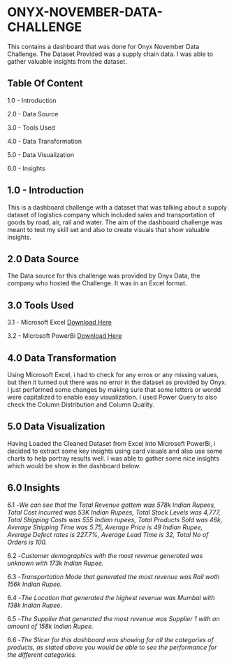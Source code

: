 # ONYX-NOVEMBER-DATA-CHALLENGE
This contains a dashboard that was done for Onyx November Data Challenge. The Dataset Provided was a supply chain data. I was able to gather valuable insights from the dataset. 

## Table Of Content
1.0 - Introduction

2.0 - Data Source

3.0 - Tools Used

4.0 - Data Transformation

5.0 - Data Visualization 

6.0 - Insights

## 1.0 - Introduction
This is a dashboard challenge with a dataset that was talking about a supply dataset of logistics company which included sales and transportation of goods by road, air, rail and water. The aim of the dashboard challenge was meant to test my skill set and also to create visuals that show valuable insights. 

## 2.0 Data Source
The Data source for this challenge was provided by Onyx Data, the company who hosted the Challenge. It was in an Excel format. 

## 3.0 Tools Used
3.1 - Microsoft Excel [Download Here](www.microsoft.com)

3.2 - Microsoft PowerBi [Download Here](https://app.powerbi.com/)

## 4.0 Data Transformation
Using Microsoft Excel, i had to check for any erros or any missing values, but then it turned out there was no error in the dataset as provided by Onyx. I just performed some changes by making sure that some letters or wordd were capitalized to enable easy visualization. I used Power Query to also check the Column Distribution and Column Quality. 

## 5.0 Data Visualization
Having Loaded the Cleaned Dataset from Excel into Microsoft PowerBi, i decided to extract some key insights using card visuals and also use some charts to help portray results well. I was able to gather some nice insights which would be show in the dashboard below. 

## 6.0 Insights
6.1 -*We can see that the Total Revenue gottem was 578k Indian Rupees, Total Cost incurred was 53K Indian Rupees, Total Stock Levels was 4,777, Total Shipping Costs was 555 Indian rupees, Total Products Sold was 46k, Average Shipping Time was 5.75, Average Price is 49 Indian Rupee, Average Defect rates is 227.7%, Average Lead Time is 32, Total No of Orders is 100.*

6.2 -*Customer demographics with the most revenue generated was unknown with 173k Indian Rupee.*

6.3 -*Transportation Mode that generated the most revenue was Rail woth 156k Indian Rupee.*

6.4 -*The Location that generated the highest revenue was Mumbai with 138k Indian Rupee.*

6.5 -*The Supplier that generated the most revenue was Supplier 1 with an amount of 158k Indian Rupee.*

6.6 -*The Slicer for this dashboard was showing for all the categories of products, as stated above you would be able to see the performance for the different categories.*
